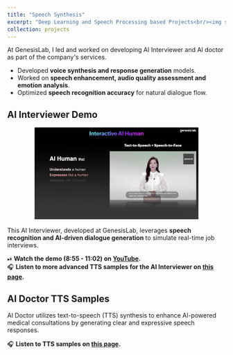 ```yaml
---
title: "Speech Synthesis"
excerpt: "Deep Learning and Speech Processing based Projects<br/><img src='/images/newtech_aihuman.png'>"
collection: projects
---
```


<!-- [Sample Page](https://www.notion.so/2023_TTS-1-87fdd1d754da49a8831e284f979a6d6d?pvs=4) -->
<!-- * AI Interviewer TTS samples: You can listen to the text-to-speech samples for the AI Interviewer on [this page](https://jealous-father-6b2.notion.site/TTS-Experiment-Results-for-AI-Interviewer-231230-1585e6c5fc6980a287dcf912b3b1d8c7?pvs=7). -->

At GenesisLab, I led and worked on developing AI Interviewer and AI doctor as part of the company's services.
- Developed **voice synthesis and response generation** models.
- Worked on **speech enhancement, audio quality assessment and emotion analysis**.
- Optimized **speech recognition accuracy** for natural dialogue flow.

## AI Interviewer Demo

<div style="text-align: center;">
  <a href="https://www.youtube.com/watch?v=N9IFAdOfN-s&t=535" target="_blank">
    <!-- <img src="https://img.youtube.com/vi/N9IFAdOfN-s/maxresdefault.jpg" 
         alt="AI Interviewer Demo - GenesisLab" 
         width="75%"> -->
	<img src="/images/newtech_aihuman.png" 
         alt="AI Interviewer Demo - GenesisLab" 
         width="75%">
  </a>
</div>

<!-- 🎤 **Description:**   -->
This AI Interviewer, developed at GenesisLab, leverages **speech recognition and AI-driven dialogue generation** to simulate real-time job interviews. 
<!-- It can analyze **candidate responses, tone, and language fluency** to provide structured feedback. -->

<!-- **My Role:**  
At GenesisLab, I led and worked on developing AI Interviewer and AI doctor as part of the company's services.
- Developed **voice synthesis and response generation** models.
- Worked on **speech enhancement, audio quality assessment and emotion analysis**.
- Optimized **speech recognition accuracy** for natural dialogue flow. -->

⏯ **Watch the demo (8:55 - 11:02) on [YouTube](https://www.youtube.com/watch?v=N9IFAdOfN-s&t=535).**<br>
🎧 **Listen to more advanced TTS samples for the AI Interviewer on [this page](https://jealous-father-6b2.notion.site/TTS-Experiment-Results-for-AI-Interviewer-231230-1585e6c5fc6980a287dcf912b3b1d8c7?pvs=7).**


## AI Doctor TTS Samples
AI Doctor utilizes text-to-speech (TTS) synthesis to enhance AI-powered medical consultations by generating clear and expressive speech responses. 

🎧 **Listen to TTS samples on [this page](https://jealous-father-6b2.notion.site/TTS-Results-for-AI-Doctor-24-01-1655e6c5fc698036a13af0a0c7d83f33).**

<!-- ## Speech Synthesis Research & Achievements
- 🏆 **2nd Prize - Youth Talent Practical Project Contest (Nov 11, 2020)**  
  Developed a **speech synthesis service** within a week using a lightweight **Griffin-Lim algorithm**. The system combined features of **Tacotron and Tacotron2** for generating meme content.  
  🔗 **Code available at [GitHub](https://github.com/jyshin0926/KoreanTTS).**

- 📄 **Research in Controllable Emotional TTS**  
  Currently investigating **multi-modal prompts for expressive and controllable speech synthesis**. Independently authored a **research paper**, which is **under review for ACL 2025**. -->
